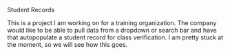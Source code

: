 Student Records

This is a project I am working on for a training organization.  The company would like to be able to pull data from a dropdown or search bar and have that autopopulate a student record for class verification.  I am pretty stuck at the moment, so we will see how this goes.  
